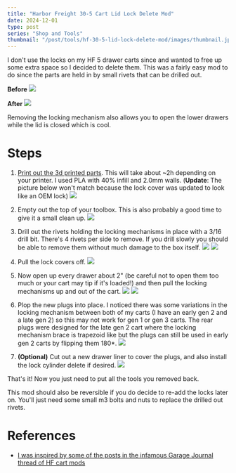 ```yaml
---
title: "Harbor Freight 30-5 Cart Lid Lock Delete Mod"
date: 2024-12-01
type: post
series: "Shop and Tools"
thumbnail: "/post/tools/hf-30-5-lid-lock-delete-mod/images/thumbnail.jpg"
---
```


I don't use the locks on my HF 5 drawer carts since and wanted to free up some extra space so I decided to delete them. This was a fairly easy mod to do since the parts are held in by small rivets that can be drilled out.

**Before**
![](./images/2.jpg)

**After**
![](./images/1.jpg)

Removing the locking mechanism also allows you to open the lower drawers while the lid is closed which is cool.


# Steps

1. [Print out the 3d printed parts](https://www.printables.com/model/1215916-harbor-freight-4-5-drawer-lock-delete). This will take about ~2h depending on your printer. I used PLA with 40% infill and 2.0mm walls. (**Update**: The picture below won't match because the lock cover was updated to look like an OEM lock)
![](./images/3a.png)

2. Empty out the top of your toolbox. This is also probably a good time to give it a small clean up.
![](./images/3b.jpg)
3. Drill out the rivets holding the locking mechanisms in place with a 3/16 drill bit. There's 4 rivets per side to remove. If you drill slowly you should be able to remove them without much damage to the box itself.
![](./images/4.jpg)
![](./images/5.jpg)
4. Pull the lock covers off.
![](./images/6.jpg)
5. Now open up every drawer about 2" (be careful not to open them too much or your cart may tip if it's loaded!) and then pull the locking mechanisms up and out of the cart.
![](./images/7.jpg)
![](./images/8.jpg)
6. Plop the new plugs into place. I noticed there was some variations in the locking mechanism between both of my carts (I have an early gen 2 and a late gen 2) so this may not work for gen 1 or gen 3 carts. The rear plugs were designed for the late gen 2 cart where the locking mechanism brace is trapezoid like but the plugs can still be used in early gen 2 carts by flipping them 180*.
![](./images/9.jpg)
7. **(Optional)** Cut out a new drawer liner to cover the plugs, and also install the lock cylinder delete if desired.
![](./images/10.jpg)

That's it! Now you just need to put all the tools you removed back.

This mod should also be reversible if you do decide to re-add the locks later on. You'll just need some small m3 bolts and nuts to replace the drilled out rivets.

# References
- [I was inspired by some of the posts in the infamous Garage Journal thread of HF cart mods](https://www.garagejournal.com/forum/threads/modifications-to-the-hf-4-and-5-drawer-service-carts-what-changes-have-you-made.137365/page-79#post-7699557)